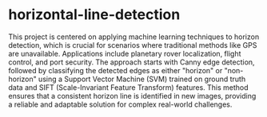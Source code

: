 # horizontal-line-detection
This project is centered on applying machine learning techniques to horizon detection, which is crucial for scenarios where traditional methods like GPS are unavailable. Applications include planetary rover localization, flight control, and port security. The approach starts with Canny edge detection, followed by classifying the detected edges as either "horizon" or "non-horizon" using a Support Vector Machine (SVM) trained on ground truth data and SIFT (Scale-Invariant Feature Transform) features. This method ensures that a consistent horizon line is identified in new images, providing a reliable and adaptable solution for complex real-world challenges.
